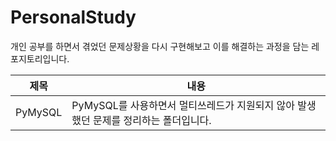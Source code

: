 # PersonalStudy

개인 공부를 하면서 겪었던 문제상황을 다시 구현해보고 이를 해결하는 과정을 담는 레포지토리입니다.

|제목|내용|
|------|------|
|PyMySQL|PyMySQL를 사용하면서 멀티쓰레드가 지원되지 않아 발생했던 문제를 정리하는 폴더입니다.|
